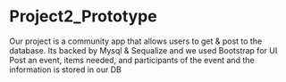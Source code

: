 # Project2_Prototype
Our project is a community app that allows users to get & post to the database.
Its backed by Mysql & Sequalize and we used Bootstrap for UI
Post an event, items needed, and participants of the event and the information is stored in our DB
